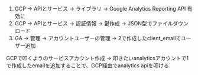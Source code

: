 1. GCP -> APIとサービス -> ライブラリ -> Google Analytics Reporting API 有効に
2. GCP -> APIとサービス -> 認証情報 -> 鍵作成 -> JSON型でファイルダウンロード
3. GA -> 管理 -> アカウントユーザーの管理 -> 2で作成したclient_emailでユーザー追加

GCPで叩くようのサービスアカウント作成 -> 叩きたいanalyticsアカウントで1で作成したemailを追加することで、GCP経由でanalytics apiを叩ける